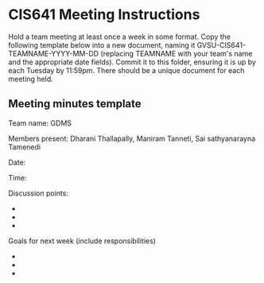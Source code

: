 # CIS641 Meeting Instructions

Hold a team meeting at least once a week in some format.  Copy the following template below into a new document, naming it GVSU-CIS641-TEAMNAME-YYYY-MM-DD (replacing TEAMNAME with your team's name and the appropriate date fields).  Commit it to this folder, ensuring it is up by each Tuesday by 11:59pm.  There should be a unique document for each meeting held.

## Meeting minutes template

Team name: GDMS

Members present: Dharani Thallapally, Maniram Tanneti, Sai sathyanarayna Tamenedi

Date:

Time:

Discussion points: 

*
*
*

Goals for next week (include responsibilities)

*
*
*

